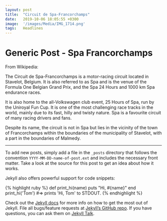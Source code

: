 ```yaml
---
layout: post
title:  "Circuit de Spa-Francorchamps"
date:   2019-10-06 18:05:55 +0300
image:  '/images/Media/IMG_1714.png'
tags:   Headlines
---
```


# Generic Post - Spa Francorchamps

From Wikipedia:

The Circuit de Spa-Francorchamps is a motor-racing circuit located in Stavelot, Belgium. It is also referred to as Spa and is the venue of the Formula One Belgian Grand Prix, and the Spa 24 Hours and 1000 km Spa endurance races.

It is also home to the all-Volkswagen club event, 25 Hours of Spa, run by the Uniroyal Fun Cup. It is one of the most challenging race tracks in the world, mainly due to its fast, hilly and twisty nature. Spa is a favourite circuit of many racing drivers and fans.

Despite its name, the circuit is not in Spa but lies in the vicinity of the town of Francorchamps within the boundaries of the municipality of Stavelot, with a part in the boundaries of Malmedy.

---

To add new posts, simply add a file in the `_posts` directory that follows the convention `YYYY-MM-DD-name-of-post.ext` and includes the necessary front matter. Take a look at the source for this post to get an idea about how it works.

Jekyll also offers powerful support for code snippets:

{% highlight ruby %}
def print_hi(name)
  puts "Hi, #{name}"
end
print_hi('Tom')
#=> prints 'Hi, Tom' to STDOUT.
{% endhighlight %}

Check out the [Jekyll docs][jekyll-docs] for more info on how to get the most out of Jekyll. File all bugs/feature requests at [Jekyll’s GitHub repo][jekyll-gh]. If you have questions, you can ask them on [Jekyll Talk][jekyll-talk].

[jekyll-docs]: https://jekyllrb.com/docs/home
[jekyll-gh]:   https://github.com/jekyll/jekyll
[jekyll-talk]: https://talk.jekyllrb.com/
